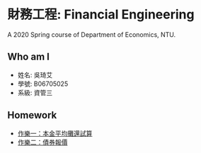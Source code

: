 # 財務工程: Financial Engineering

A 2020 Spring course of Department of Economics, NTU.

## Who am I

- 姓名: 吳琦艾
- 學號: B06705025
- 系級: 資管三

## Homework

- [作樂一：本金平均攤還試算](https://github.com/manamimebom/Financial_Engineering/tree/master/HW1)
- [作樂二：債券報價](https://github.com/manamimebom/Financial_Engineering/tree/master/HW2)
